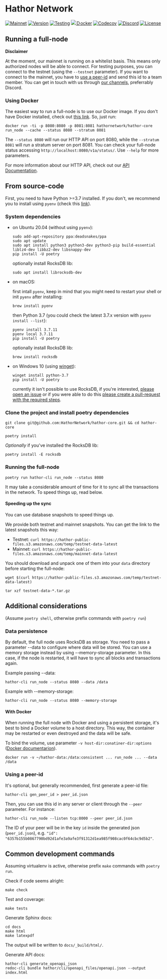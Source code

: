 # Hathor Network

[![Mainnet](https://img.shields.io/badge/mainnet-live-success)](https://explorer.hathor.network/)
[![Version](https://img.shields.io/github/v/release/HathorNetwork/hathor-core)](https://github.com/HathorNetwork/hathor-core/releases/latest)
[![Testing](https://img.shields.io/github/workflow/status/HathorNetwork/hathor-core/tests?label=tests&logo=github)](https://github.com/HathorNetwork/hathor-core/actions?query=workflow%3Atests+branch%3Amaster)
[![Ｄocker](https://img.shields.io/github/workflow/status/HathorNetwork/hathor-core/docker?label=build&logo=docker)](https://hub.docker.com/repository/docker/hathornetwork/hathor-core)
[![Codecov](https://img.shields.io/codecov/c/github/HathorNetwork/hathor-core?logo=codecov)](https://codecov.io/gh/hathornetwork/hathor-core)
[![Discord](https://img.shields.io/discord/566500848570466316?logo=discord)](https://discord.com/invite/35mFEhk)
[![License](https://img.shields.io/github/license/HathorNetwork/hathor-core)](./LICENSE.txt)

## Running a full-node

**Disclaimer**

At the moment, our mainnet is running on a whitelist basis. This means only authorized nodes will be able to connect. For testing purposes, you can connect to the testnet (using the `--testnet` parameter). If you want to connect to the mainnet, you have to [use a peer-id](#using-a-peer-id) and send this id to a team member. You can get in touch with us through [our channels](https://hathor.network/community/), preferrably Discord.

### Using Docker

The easiest way to run a full-node is to use our Docker image. If you don't have Docker installed, check out [this
link](https://docs.docker.com/install/). So, just run:

```
docker run -ti -p 8080:8080 -p 8081:8081 hathornetwork/hathor-core run_node --cache --status 8080 --stratum 8081
```

The `--status 8080` will run our HTTP API on port 8080, while the `--stratum 8081` will run a stratum server on port
8081. You can check your full-node status accessing `http://localhost:8080/v1a/status/`. Use `--help` for more
parameters.

For more information about our HTTP API, check out our [API Documentation](https://docs.hathor.network/).


## From source-code

First, you need to have Python >=3.7 installed. If you don't, we recommend you to install using `pyenv` (check this
[link](https://github.com/pyenv/pyenv#installation)).

### System dependencies

- on Ubuntu 20.04 (without using `pyenv`):

  ```
  sudo add-apt-repository ppa:deadsnakes/ppa
  sudo apt update
  sudo apt install python3 python3-dev python3-pip build-essential liblz4-dev libbz2-dev libsnappy-dev
  pip install -U poetry
  ```

  optionally install RocksDB lib:

  ```
  sudo apt install librocksdb-dev
  ```
- on macOS:

  first intall `pyenv`, keep in mind that you might need to restart your shell or init `pyenv` after installing:

  ```
  brew install pyenv
  ```

  then Python 3.7 (you could check the latest 3.7.x version with `pyenv install --list`):

  ```
  pyenv install 3.7.11
  pyenv local 3.7.11
  pip install -U poetry
  ```

  optionally install RocksDB lib:

  ```
  brew install rocksdb
  ```
- on Windows 10 (using [winget](https://github.com/microsoft/winget-cli)):

  ```
  winget install python-3.7
  pip install -U poetry
  ```

  currently it isn't possible to use RocksDB, if you're interested, [please open an issue][open-issue] or if you were
  able to do this [please create a pull-request with the required steps][create-pr].

### Clone the project and install poetry dependencies

```
git clone git@github.com:HathorNetwork/hathor-core.git && cd hathor-core
```

```
poetry install
```

*Optionally* if you've installed the RocksDB lib:

```
poetry install -E rocksdb
```

### Running the full-node

```
poetry run hathor-cli run_node --status 8080
```

It may take a considerable amount of time for it to sync all the transactions in the network. To speed things up, read below.

#### Speeding up the sync
You can use database snapshots to speed things up.

We provide both testnet and mainnet snapshots. You can get the link to the latest snapshots this way:
- Testnet: `curl https://hathor-public-files.s3.amazonaws.com/temp/testnet-data-latest`
- Mainnet: `curl https://hathor-public-files.s3.amazonaws.com/temp/mainnet-data-latest`

You should download and unpack one of them into your `data` directory before starting the full-node:

```
wget $(curl https://hathor-public-files.s3.amazonaws.com/temp/testnet-data-latest)

tar xzf testnet-data-*.tar.gz
```


## Additional considerations

(Assume `poetry shell`, otherwise prefix commands with `poetry run`)

### Data persistence

By default, the full node uses RocksDB as storage. You need to pass a parameter --data to configure where data will be stored. You can use a memory storage instead by using --memory-storage parameter. In this case, if the node is restarted, it will have to sync all blocks and transactions again.

Example passing --data:
```
hathor-cli run_node --status 8080 --data /data
```

Example with --memory-storage:
```
hathor-cli run_node --status 8080 --memory-storage
```


#### With Docker

When running the full node with Docker and using a persistent storage, it's best to bind a Docker volume to a host
directory. This way, the container may be restarted or even destroyed and the data will be safe.

To bind the volume, use parameter `-v host-dir:conatiner-dir:options` ([Docker
documentarion](https://docs.docker.com/engine/reference/run/#volume-shared-filesystems)).

```
docker run -v ~/hathor-data:/data:consistent ... run_node ... --data /data
```

### Using a peer-id

It's optional, but generally recommended, first generate a peer-id file:

```
hathor-cli gen_peer_id > peer_id.json
```

Then, you can use this id in any server or client through the `--peer` parameter. For instance:

```
hathor-cli run_node --listen tcp:8000 --peer peer_id.json
```

The ID of your peer will be in the key `id` inside the generated json (`peer_id.json`), e.g. `"id": "6357b155b0867790bd92d1afe3a9afe3f91312d1ea985f908cac0f64cbc9d5b2"`.

## Common development commands

Assuming virtualenv is active, otherwise prefix `make` commands with `poetry run`.

Check if code seems alright:

```
make check
```

Test and coverage:

```
make tests
```

Generate Sphinx docs:

```
cd docs
make html
make latexpdf
```

The output will be written to `docs/_build/html/`.


Generate API docs:

```
hathor-cli generate_openapi_json
redoc-cli bundle hathor/cli/openapi_files/openapi.json --output index.html
```

[open-issue]: https://github.com/HathorNetwork/hathor-core/issues/new
[create-pr]: https://github.com/HathorNetwork/hathor-core/compare
